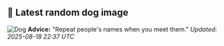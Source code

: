 ## 🐶 Latest random dog image
![Dog](https://images.dog.ceo/breeds/spaniel-cocker/n02102318_518.jpg)
**Advice:** "Repeat people's names when you meet them."
*Updated: 2025-08-18 22:37 UTC*
